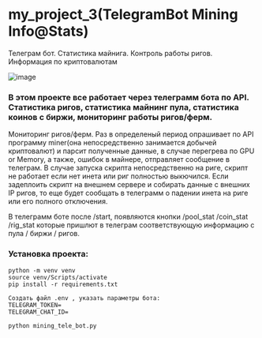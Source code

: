 # my_project_3(TelegramBot Mining Info@Stats)
Телеграм бот. Статистика майнига. Контроль работы ригов. Информация по криптовалютам

![image](https://user-images.githubusercontent.com/91089601/145733657-4e30082b-3e34-43c3-a0d9-f9b5c0afb366.png)

### В этом проекте все работает через телеграмм бота по API. Статистика ригов, статистика майнинг пула, статистика коинов с биржи, мониторинг работы ригов/ферм.

Мониторинг ригов/ферм. Раз в определеный период опрашивает по API программу miner(она непосредственно занимается добычей криптовалют) и парсит полученные данные, в случае перегрева по GPU or Memory, а также, ошибок в майнере, отправляет сообщение в телеграм. В случае запуска скрипта непосредственно на риге, скрипт не работает если нет инета или риг полностью выкючился. Если задеплоить скрипт на внешнем сервере и собирать данные с внешних IP ригов, то еще будет сообщать в телеграмм о падении инета на риге или его полного отключения.

В телеграмм боте после /start, появляются кнопки /pool_stat /coin_stat /rig_stat которые пришлют в телеграм соответствующую информацию с пула / биржи / ригов.

### Установка проекта:
```
python -m venv venv
source venv/Scripts/activate
pip install -r requirements.txt

Создать файл .env , указать параметры бота:
TELEGRAM_TOKEN=
TELEGRAM_CHAT_ID=

python mining_tele_bot.py
```
